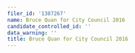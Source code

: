 ```yaml
---
filer_id: '1387267'
name: Bruce Quan for City Council 2016
candidate_controlled_id: ''
data_warning: ''
title: Bruce Quan for City Council 2016
---
```

